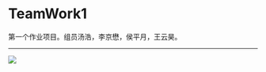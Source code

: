 # TeamWork1
第一个作业项目。组员汤浩，李京懋，侯平月，王云昊。
<hr>
<image src="https://github.com/lotsofone/image-repository/blob/master/timberswift/TeamWork1/1.png"/>
